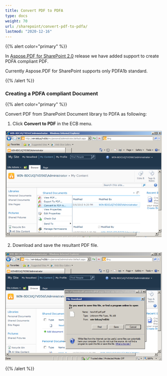 ```yaml
---
title: Convert PDF to PDFA
type: docs
weight: 70
url: /sharepoint/convert-pdf-to-pdfa/
lastmod: "2020-12-16"
---
```


{{% alert color="primary" %}}

In [Aspose.PDF for SharePoint 2.0](https://downloads.aspose.com/pdf/sharepoint/new-releases/aspose.pdf-for-sharepoint-2.0.0/) release we have added support to create PDFA compliant PDF.

Currently Aspose.PDF for SharePoint supports only PDFA1b standard.

{{% /alert %}}
### **Creating a PDFA compliant Document**

{{% alert color="primary" %}}

Convert PDF from SharePoint Document library to PDFA as following:

1. Click **Convert to PDF** in the ECB menu.

![todo:image_alt_text](convert-pdf-to-pdfa_1.png)

2. Download and save the resultant PDF file.

![todo:image_alt_text](convert-pdf-to-pdfa_2.png)

{{% /alert %}}

